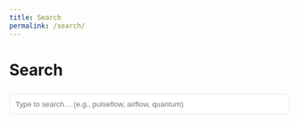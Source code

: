 ```yaml
---
title: Search
permalink: /search/
---
```


# Search

<input id="q" placeholder="Type to search… (e.g., pulseflow, airflow, quantum)" />
<ol id="results" class="results"></ol>
<p id="s-error" style="display:none;">Couldn’t build the index. Try reloading the page.</p>

<style>
#q { width:100%; max-width:680px; padding:10px; margin:8px 0 18px; border:1px solid var(--border, #e5e7eb); border-radius:8px; }
.results { padding-left:18px; }
.results li { margin:8px 0 14px; }
.results a { font-weight:600; }
.snippet { display:block; opacity:.8; font-size:.95rem; margin-top:2px; }
</style>

<!-- Load Lunr (CDN) then the script -->
<script src="https://cdn.jsdelivr.net/npm/lunr@2.3.9/lunr.min.js"></script>
<script>
(async function(){
  const input = document.getElementById('q');
  const list = document.getElementById('results');
  const err  = document.getElementById('s-error');

  try {
    const url = '{{ "/search.json" | relative_url }}?v={{ site.github.build_revision | default: site.time | date: "%s" }}';
    const docs = await fetch(url).then(r => {
      if (!r.ok) throw new Error("HTTP " + r.status);
      return r.json();
    });
    const idx = lunr(function () {
      this.ref('url');
      this.field('title',       { boost: 10 });
      this.field('description', { boost: 4  });
      this.field('content');
      docs.forEach(d => this.add(d));
    });

    function render(q){
      list.innerHTML = '';
      if (!q) return;
      const hits = idx.search(q).slice(0, 20);
      for (const h of hits) {
        const d = docs.find(x => x.url === h.ref) || {};
        const snip = (d.description || d.content || '').toString();
        const pos = snip.toLowerCase().indexOf(q.toLowerCase());
        const start = Math.max(0, pos - 40), end = Math.min(snip.length, pos + 120);
        const excerpt = (pos >= 0 ? snip.slice(start, end) : snip.slice(0, 160)).replace(/\s+/g,' ').trim();
        const li = document.createElement('li');
        li.innerHTML = `<a href="${d.url}">${d.title || d.url}</a><span class="snippet">… ${excerpt} …</span>`;
        list.appendChild(li);
      }
    }
    input.addEventListener('input', e => render(e.target.value.trim()));
  } catch(e) {
    console.error('Search index error:', e);
    err.style.display = '';
  }
})();
</script>

